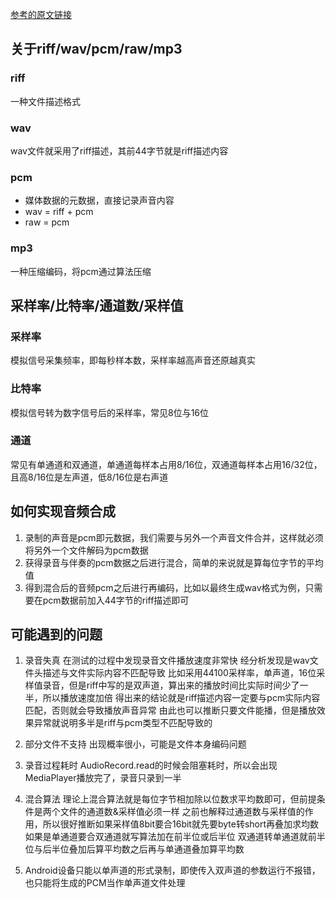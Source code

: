 [参考的原文链接](http://blog.csdn.net/h3c4lenovo/article/details/8113374)

## 关于riff/wav/pcm/raw/mp3
### riff
一种文件描述格式
### wav
wav文件就采用了riff描述，其前44字节就是riff描述内容
### pcm
- 媒体数据的元数据，直接记录声音内容
- wav = riff + pcm
- raw = pcm
### mp3
一种压缩编码，将pcm通过算法压缩

## 采样率/比特率/通道数/采样值
### 采样率
模拟信号采集频率，即每秒样本数，采样率越高声音还原越真实
### 比特率
模拟信号转为数字信号后的采样率，常见8位与16位
### 通道
常见有单通道和双通道，单通道每样本占用8/16位，双通道每样本占用16/32位，
且高8/16位是左声道，低8/16位是右声道

## 如何实现音频合成
1. 录制的声音是pcm即元数据，我们需要与另外一个声音文件合并，这样就必须将另外一个文件解码为pcm数据
2. 获得录音与伴奏的pcm数据之后进行混合，简单的来说就是算每位字节的平均值
3. 得到混合后的音频pcm之后进行再编码，比如以最终生成wav格式为例，只需要在pcm数据前加入44字节的riff描述即可

## 可能遇到的问题
1. 录音失真
在测试的过程中发现录音文件播放速度非常快
经分析发现是wav文件头描述与文件实际内容不匹配导致
比如采用44100采样率，单声道，16位采样值录音，但是riff中写的是双声道，算出来的播放时间比实际时间少了一半，所以播放速度加倍
得出来的结论就是riff描述内容一定要与pcm实际内容匹配，否则就会导致播放声音异常
由此也可以推断只要文件能播，但是播放效果异常就说明多半是riff与pcm类型不匹配导致的

2. 部分文件不支持
出现概率很小，可能是文件本身编码问题

3. 录音过程耗时
AudioRecord.read的时候会阻塞耗时，所以会出现MediaPlayer播放完了，录音只录到一半

4. 混合算法
理论上混合算法就是每位字节相加除以位数求平均数即可，但前提条件是两个文件的通道数&采样值必须一样
之前也解释过通道数与采样值的作用，所以很好推断如果采样值8bit要合16bit就先要byte转short再叠加求均数
如果是单通道要合双通道就写算法加在前半位或后半位
双通道转单通道就前半位与后半位叠加后算平均数之后再与单通道叠加算平均数

5. Android设备只能以单声道的形式录制，即使传入双声道的参数运行不报错，也只能将生成的PCM当作单声道文件处理